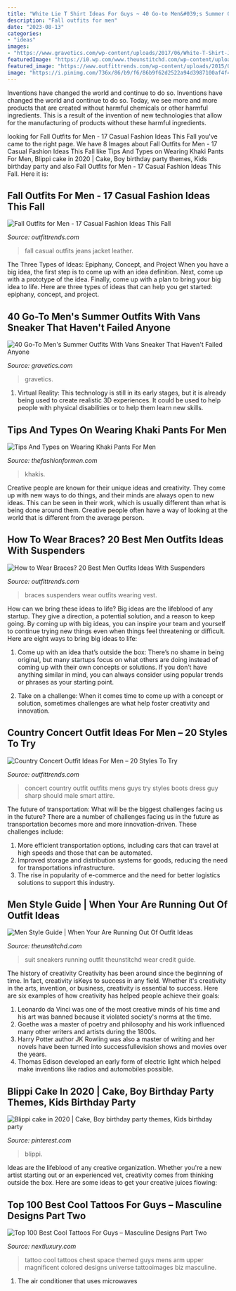 ```yaml
---
title: "White Lie T Shirt Ideas For Guys ~ 40 Go-to Men&#039;s Summer Outfits With Vans Sneaker That Haven&#039;t Failed Anyone"
description: "Fall outfits for men"
date: "2023-08-13"
categories:
- "ideas"
images:
- "https://www.gravetics.com/wp-content/uploads/2017/06/White-T-Shirt-Jeans-With-White-Vans-Sneakers.jpg"
featuredImage: "https://i0.wp.com/www.theunstitchd.com/wp-content/uploads/2017/07/3.-Blue-Suit-with-White-sneakers-For-MEn.jpg?w=662"
featured_image: "https://www.outfittrends.com/wp-content/uploads/2015/09/0172fb2ada41d64d7bf201258e85291e.jpg"
image: "https://i.pinimg.com/736x/86/b9/f6/86b9f62d2522a94d3987100af4f42f84.jpg"
---
```



Inventions have changed the world and continue to do so.
Inventions have changed the world and continue to do so. Today, we see more and more products that are created without harmful chemicals or other harmful ingredients. This is a result of the invention of new technologies that allow for the manufacturing of products without these harmful ingredients.

	

		
looking for Fall Outfits for Men - 17 Casual Fashion Ideas This Fall you've came to the right page. We have 8 Images about Fall Outfits for Men - 17 Casual Fashion Ideas This Fall like Tips And Types on Wearing Khaki Pants For Men, Blippi cake in 2020 | Cake, Boy birthday party themes, Kids birthday party and also Fall Outfits for Men - 17 Casual Fashion Ideas This Fall. Here it is:
		
    
## Fall Outfits For Men - 17 Casual Fashion Ideas This Fall

<img loading=lazy src="http://www.outfittrends.com/wp-content/uploads/2016/01/12-940x1413.jpg" onerror="this.onerror=null;this.src='https://tse3.mm.bing.net/th?id=OIP.gd8xEzyYc_h89VilOI65fQHaLI&amp;pid=15.1';" alt="Fall Outfits for Men - 17 Casual Fashion Ideas This Fall">

_Source: outfittrends.com_

>fall casual outfits jeans jacket leather. 

	

The Three Types of Ideas: Epiphany, Concept, and Project
When you have a big idea, the first step is to come up with an idea definition. Next, come up with a prototype of the idea. Finally, come up with a plan to bring your big idea to life. Here are three types of ideas that can help you get started: epiphany, concept, and project.

    
## 40 Go-To Men&#039;s Summer Outfits With Vans Sneaker That Haven&#039;t Failed Anyone

<img loading=lazy src="https://www.gravetics.com/wp-content/uploads/2017/06/White-T-Shirt-Jeans-With-White-Vans-Sneakers.jpg" onerror="this.onerror=null;this.src='https://tse1.mm.bing.net/th?id=OIP.Ufe5QHp2CtVTuGXPvYt4kQHaHa&amp;pid=15.1';" alt="40 Go-To Men&#039;s Summer Outfits With Vans Sneaker That Haven&#039;t Failed Anyone">

_Source: gravetics.com_

>gravetics. 

	

1. Virtual Reality: This technology is still in its early stages, but it is already being used to create realistic 3D experiences. It could be used to help people with physical disabilities or to help them learn new skills.

    
## Tips And Types On Wearing Khaki Pants For Men

<img loading=lazy src="http://thefashionformen.com/wp-content/uploads/2015/02/Khakis-pants-for-men-600x1165.jpg" onerror="this.onerror=null;this.src='https://tse2.mm.bing.net/th?id=OIP.-2Cl5NSKtu8xDud0gvZCdQHaOY&amp;pid=15.1';" alt="Tips And Types on Wearing Khaki Pants For Men">

_Source: thefashionformen.com_

>khakis. 

	

Creative people are known for their unique ideas and creativity. They come up with new ways to do things, and their minds are always open to new ideas. This can be seen in their work, which is usually different than what is being done around them. Creative people often have a way of looking at the world that is different from the average person.

    
## How To Wear Braces? 20 Best Men Outfits Ideas With Suspenders

<img loading=lazy src="https://www.outfittrends.com/wp-content/uploads/2015/09/0172fb2ada41d64d7bf201258e85291e.jpg" onerror="this.onerror=null;this.src='https://tse1.mm.bing.net/th?id=OIP.mdwG8opuS_27rlllmBQ7KwHaLH&amp;pid=15.1';" alt="How to Wear Braces? 20 Best Men Outfits Ideas With Suspenders">

_Source: outfittrends.com_

>braces suspenders wear outfits wearing vest. 

	

How can we bring these ideas to life?
Big ideas are the lifeblood of any startup. They give a direction, a potential solution, and a reason to keep going. By coming up with big ideas, you can inspire your team and yourself to continue trying new things even when things feel threatening or difficult. Here are eight ways to bring big ideas to life:
1. Come up with an idea that’s outside the box: There’s no shame in being original, but many startups focus on what others are doing instead of coming up with their own concepts or solutions. If you don’t have anything similar in mind, you can always consider using popular trends or phrases as your starting point.

2. Take on a challenge: When it comes time to come up with a concept or solution, sometimes challenges are what help foster creativity and innovation.

    
## Country Concert Outfit Ideas For Men – 20 Styles To Try

<img loading=lazy src="http://www.outfittrends.com/wp-content/uploads/2016/06/eaf74ca69b80943abf495edf2541ee0c.jpg" onerror="this.onerror=null;this.src='https://tse1.mm.bing.net/th?id=OIP.bAJ4k0kLNzLs8laYbrVbLgHaLH&amp;pid=15.1';" alt="Country Concert Outfit Ideas For Men – 20 Styles To Try">

_Source: outfittrends.com_

>concert country outfit outfits mens guys try styles boots dress guy sharp should male smart attire. 

	

The future of transportation: What will be the biggest challenges facing us in the future?
There are a number of challenges facing us in the future as transportation becomes more and more innovation-driven. These challenges include: 
1) More efficient transportation options, including cars that can travel at high speeds and those that can be automated.
2) Improved storage and distribution systems for goods, reducing the need for transportations infrastructure. 
3) The rise in popularity of e-commerce and the need for better logistics solutions to support this industry.

    
## Men Style Guide | When Your Are Running Out Of Outfit Ideas

<img loading=lazy src="https://i0.wp.com/www.theunstitchd.com/wp-content/uploads/2017/07/3.-Blue-Suit-with-White-sneakers-For-MEn.jpg?w=662" onerror="this.onerror=null;this.src='https://tse4.mm.bing.net/th?id=OIP.XN9MdnkMQ3yFspdcnpRtbwHaMr&amp;pid=15.1';" alt="Men Style Guide | When Your Are Running Out Of Outfit Ideas">

_Source: theunstitchd.com_

>suit sneakers running outfit theunstitchd wear credit guide. 

	

The history of creativity
Creativity has been around since the beginning of time. In fact, creativity isKeys to success in any field. Whether it's creativity in the arts, invention, or business, creativity is essential to success. Here are six examples of how creativity has helped people achieve their goals: 
1. Leonardo da Vinci was one of the most creative minds of his time and his art was banned because it violated society's norms at the time. 
2. Goethe was a master of poetry and philosophy and his work influenced many other writers and artists during the 1800s. 
3. Harry Potter author JK Rowling was also a master of writing and her novels have been turned into successfullevision shows and movies over the years. 
4. Thomas Edison developed an early form of electric light which helped make inventions like radios and automobiles possible. 

    
## Blippi Cake In 2020 | Cake, Boy Birthday Party Themes, Kids Birthday Party

<img loading=lazy src="https://i.pinimg.com/736x/86/b9/f6/86b9f62d2522a94d3987100af4f42f84.jpg" onerror="this.onerror=null;this.src='https://tse2.mm.bing.net/th?id=OIP.Z19hzoMW1agS657BudOIKAHaJG&amp;pid=15.1';" alt="Blippi cake in 2020 | Cake, Boy birthday party themes, Kids birthday party">

_Source: pinterest.com_

>blippi. 

	

Ideas are the lifeblood of any creative organization. Whether you're a new artist starting out or an experienced vet, creativity comes from thinking outside the box. Here are some ideas to get your creative juices flowing: 

    
## Top 100 Best Cool Tattoos For Guys – Masculine Designs Part Two

<img loading=lazy src="http://nextluxury.com/wp-content/uploads/mens-chest-cool-universe-tattoo.jpg" onerror="this.onerror=null;this.src='https://tse3.mm.bing.net/th?id=OIP.8RkGURHRDPpPQg9AIUN5zwHaHa&amp;pid=15.1';" alt="Top 100 Best Cool Tattoos For Guys – Masculine Designs Part Two">

_Source: nextluxury.com_

>tattoo cool tattoos chest space themed guys mens arm upper magnificent colored designs universe tattooimages biz masculine. 

	

1. The air conditioner that uses microwaves

